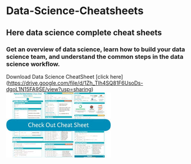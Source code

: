 # Data-Science-Cheatsheets
## Here data science complete cheat sheets
### Get an overview of data science, learn how to build your data science team, and understand the common steps in the data science workflow.
Download Data Science CheatSheet [click here] (https://drive.google.com/file/d/1Zh_TIh4SQ81F6UsoDs-dgoL1N15FA9SE/view?usp=sharing)
<img src='https://github.com/taruntiwarihp/raw_images/blob/master/cheatsheets.jpg'>
